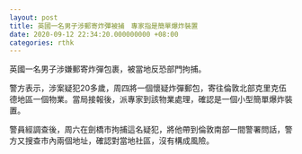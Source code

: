 ```yaml
---
layout: post
title: 英國一名男子涉郵寄炸彈被捕　專家指是簡單爆炸裝置
date: 2020-09-12 22:34:20.000000000 +08:00
categories: rthk
---
```


英國一名男子涉嫌郵寄炸彈包裹，被當地反恐部門拘捕。

警方表示，涉案疑犯20多歲，周四將一個懷疑炸彈郵包，寄往倫敦北部克里克伍德地區一個物業。當局接報後，派專家到該物業處理，確認是一個小型簡單爆炸裝置。

警員經調查後，周六在劍橋市拘捕這名疑犯，將他帶到倫敦南部一間警署問話，警方又搜查市內兩個地址，確認對當地社區，沒有構成風險。
